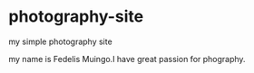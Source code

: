 # photography-site
my simple photography site

my name is Fedelis Muingo.I have great passion for phography.
